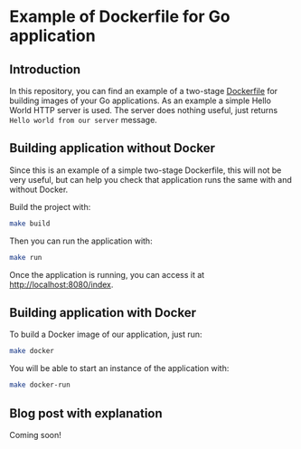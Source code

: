 # Example of Dockerfile for Go application

## Introduction

In this repository, you can find an example of a two-stage [Dockerfile](https://docs.docker.com/reference/dockerfile/#dockerfile-reference) for building images of your Go applications. As an example a simple Hello World HTTP server is used. The server does nothing useful, just returns `Hello world from our server` message.

## Building application without Docker

Since this is an example of a simple two-stage Dockerfile, this will not be very useful, but can help you check that application runs the same with and without Docker.

Build the project with:
```bash
make build
```

Then you can run the application with:
```bash
make run
```

Once the application is running, you can access it at [http://localhost:8080/index](http://localhost:8080/index).

## Building application with Docker

To build a Docker image of our application, just run:
```bash
make docker
```

You will be able to start an instance of the application with:
```bash
make docker-run
```

## Blog post with explanation

Coming soon!

